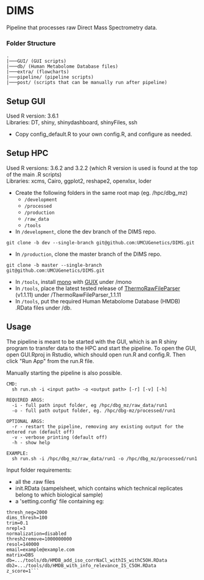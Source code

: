 # DIMS
Pipeline that processes raw Direct Mass Spectrometry data.

### Folder Structure
```
.
|───GUI/ (GUI scripts)
|───db/ (Human Metabolome Database files)
|───extra/ (flowcharts)
|───pipeline/ (pipeline scripts)
|───post/ (scripts that can be manually run after pipeline)
```

## Setup GUI
Used R version: 3.6.1 \
Libraries: DT, shiny, shinydashboard, shinyFiles, ssh

- Copy config_default.R to your own config.R, and configure as needed.

## Setup HPC
Used R versions: 3.6.2 and 3.2.2 (which R version is used is found at the top of the main .R scripts) \
Libraries: xcms, Cairo, ggplot2, reshape2, openxlsx, loder

- Create the following folders in the same root map (eg. /hpc/dbg_mz)
  - `/development`
  - `/processed`
  - `/production`
  - `/raw_data`
  - `/tools`
- In `/development`, clone the dev branch of the DIMS repo. 
```
git clone -b dev --single-branch git@github.com:UMCUGenetics/DIMS.git
```
- In `/production`, clone the master branch of the DIMS repo.
```
git clone -b master --single-branch git@github.com:UMCUGenetics/DIMS.git
```
- In `/tools`, install [mono](https://www.mono-project.com/) with [GUIX](https://guix.gnu.org/) under /mono
- In `/tools`, place the latest tested release of [ThermoRawFileParser](https://github.com/compomics/ThermoRawFileParser/releases/tag/v1.1.11) (v1.1.11) under /ThermoRawFileParser_1.1.11
- In `/tools`, put the required Human Metabolome Database (HMDB) .RData files under /db.


## Usage
The pipeline is meant to be started with the GUI, which is an R shiny program to transfer data to the HPC and start the pipeline. To open the GUI, open GUI.Rproj in Rstudio, which should open run.R and config.R. Then click "Run App" from the run.R file. 

Manually starting the pipeline is also possible.
```
CMD:
  sh run.sh -i <input path> -o <output path> [-r] [-v] [-h]

REQUIRED ARGS:
  -i - full path input folder, eg /hpc/dbg_mz/raw_data/run1
  -o - full path output folder, eg. /hpc/dbg-mz/processed/run1

OPTIONAL ARGS:
  -r - restart the pipeline, removing any existing output for the entered run (default off)
  -v - verbose printing (default off)
  -h - show help

EXAMPLE:
  sh run.sh -i /hpc/dbg_mz/raw_data/run1 -o /hpc/dbg_mz/processed/run1
```

Input folder requirements:
- all the .raw files 
- init.RData (sampelsheet, which contains which technical replicates belong to which biological sample)
- a 'setting.config' file containing eg:
```thresh_pos=2000
thresh_neg=2000
dims_thresh=100
trim=0.1
nrepl=3
normalization=disabled
thresh2remove=1000000000
resol=140000
email=example@example.com
matrix=DBS
db=.../tools/db/HMDB_add_iso_corrNaCl_withIS_withC5OH.RData
db2=.../tools/db/HMDB_with_info_relevance_IS_C5OH.RData
z_score=1```
